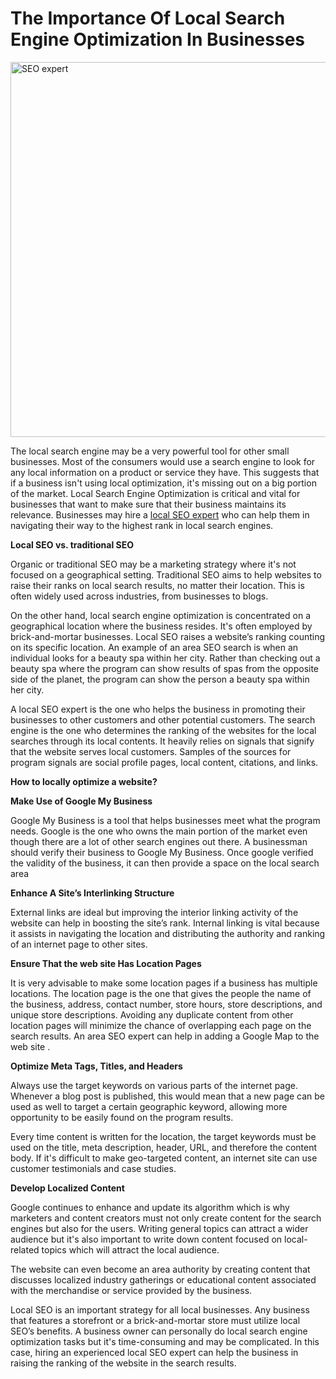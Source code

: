<h1>The Importance Of Local Search Engine Optimization In Businesses</h1>

<img src="http://pics.jsabeta.com/gallery/_data/i/upload/2021/03/25/20210325082702-b6e00628-me.jpg" alt="SEO expert" style="width:1000px;height:600px;">

The local search engine may be a very powerful tool for other small businesses. Most of the consumers would use a search engine to look for any local information on a product or service they have. This suggests that if a business isn't using local optimization, it's missing out on a big portion of the market. Local Search Engine Optimization is critical and vital for businesses that want to make sure that their business maintains its relevance. Businesses may hire a <a href="https://jsainteractive.com/tulsa-seo-company-expert-internet-marketing-service-ppc-agency/">local SEO expert</a> who can help them in navigating their way to the highest rank in local search engines.

<b>Local SEO vs. traditional SEO</b>

Organic or traditional SEO may be a marketing strategy where it's not focused on a geographical setting. Traditional SEO aims to help websites to raise their ranks on local search results, no matter their location. This is often widely used across industries, from businesses to blogs.

On the other hand, local search engine optimization is concentrated on a geographical location where the business resides. It's often employed by brick-and-mortar businesses. Local SEO raises a website’s ranking counting on its specific location. An example of an area SEO search is when an individual looks for a beauty spa within her city. Rather than checking out a beauty spa where the program can show results of spas from the opposite side of the planet, the program can show the person a beauty spa within her city.

A local SEO expert is the one who helps the business in promoting their businesses to other customers and other potential customers. The search engine is the one who determines the ranking of the websites for the local searches through its local contents. It heavily relies on signals that signify that the website serves local customers. Samples of the sources for program signals are social profile pages, local content, citations, and links.

<b>How to locally optimize a website?</b>

<b>Make Use of Google My Business</b>

Google My Business is a tool that helps businesses meet what the program needs. Google is the one who owns the main portion of the market even though there are a lot of other search engines out there. A businessman should verify their business to Google My Business. Once google verified the validity of the business, it can then provide a space on the local search area

<b>Enhance A Site’s Interlinking Structure</b>

External links are ideal but improving the interior linking activity of the website can help in boosting the site’s rank. Internal linking is vital because it assists in navigating the location and distributing the authority and ranking of an internet page to other sites.

<b>Ensure That the web site Has Location Pages</b>

It is very advisable to make some location pages if a business has multiple locations. The location page is the one that gives the people the name of the business, address, contact number, store hours, store descriptions, and unique store descriptions. Avoiding any duplicate content from other location pages will minimize the chance of overlapping each page on the search results. An area SEO expert can help in adding a Google Map to the web site .

<b>Optimize Meta Tags, Titles, and Headers</b>

Always use the target keywords on various parts of the internet page. Whenever a blog post is published, this would mean that a new page can be used as well to target a certain geographic keyword, allowing more opportunity to be easily found on the program results.

Every time content is written for the location, the target keywords must be used on the title, meta description, header, URL, and therefore the content body. If it's difficult to make geo-targeted content, an internet site can use customer testimonials and case studies.

<b>Develop Localized Content</b>

Google continues to enhance and update its algorithm which is why marketers and content creators must not only create content for the search engines but also for the users. Writing general topics can attract a wider audience but it's also important to write down content focused on local-related topics which will attract the local audience.

The website can even become an area authority by creating content that discusses localized industry gatherings or educational content associated with the merchandise or service provided by the business.

Local SEO is an important strategy for all local businesses. Any business that features a storefront or a brick-and-mortar store must utilize local SEO’s benefits. A business owner can personally do local search engine optimization tasks but it's time-consuming and may be complicated. In this case, hiring an experienced local SEO expert can help the business in raising the ranking of the website in the search results.
